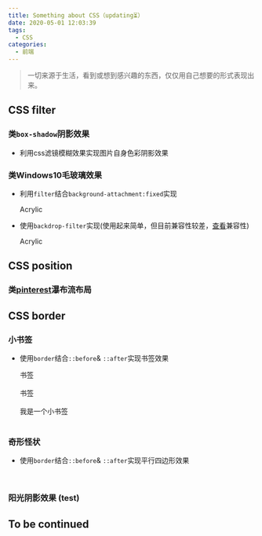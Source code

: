 ```yaml
---
title: Something about CSS（updating⏳）
date: 2020-05-01 12:03:39
tags:
  - CSS
categories:
  - 前端
---
```

<link href="/scss/something-about-css.css" rel="stylesheet"></link>

> 一切来源于生活，看到或想到感兴趣的东西，仅仅用自己想要的形式表现出来。

## CSS filter
### 类`box-shadow`阴影效果

- 利用css滤镜模糊效果实现图片自身色彩阴影效果

  <div class="filter-shadow demo-1"></div><div class="filter-shadow demo-2"></div><div class="filter-shadow demo-3"></div>

### 类Windows10毛玻璃效果

- 利用`filter`结合`background-attachment:fixed`实现

  <div class="acrylic-filer demo-1">
    <div class="acrylic">Acrylic</div>
  </div>

- 使用`backdrop-filter`实现(使用起来简单，但目前兼容性较差，[查看](https://www.caniuse.com/#search=backdrop-filter)兼容性)

  <div class="acrylic-backdrop-filter demo-2">
    <div class="acrylic">Acrylic</div>
  </div>

## CSS position
### 类[pinterest](https://www.pinterest.com/)瀑布流布局

## CSS border
### 小书签
- 使用`border`结合`::before`& `::after`实现书签效果
  
  <div class="border-demo demo-1">书签</div><br>
  <div class="border-demo demo-2">书签</div><br>
  <div class="border-demo demo-3">我是一个小书签</div><br>

### 奇形怪状

- 使用`border`结合`::before`& `::after`实现平行四边形效果

  <div class="border-demo demo-4"></div><br>

### 阳光阴影效果 (test)

  <div class="shadow-demo demo-1">
    <div class="shadow-demo-item ellipse-600"></div>
    <div class="shadow-demo-item ellipse-700"></div>
    <div class="shadow-demo-item ellipse-800"></div>
    <div class="shadow-demo-item ellipse-900"></div>
  </div>

<h2 class="to-be-continued headerlink" id="To be continued">To be continued<dot></dot></h2>
